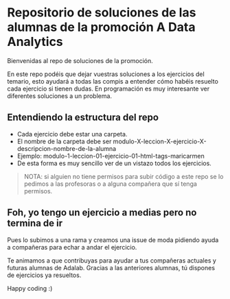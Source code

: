 # Repositorio de soluciones de las alumnas de la promoción A Data Analytics

Bienvenidas al repo de soluciones de la promoción.

En este repo podéis que dejar vuestras soluciones a los ejercicios del temario, esto ayudará a todas las compis a entender cómo habéis resuelto cada ejercicio si tienen dudas. En programación es muy interesante ver diferentes soluciones a un problema.

## Entendiendo la estructura del repo
- Cada ejercicio debe estar una carpeta.
- El nombre de la carpeta debe ser modulo-X-leccion-X-ejercicio-X-descripcion-nombre-de-la-alumna
- Ejemplo: modulo-1-leccion-01-ejercicio-01-html-tags-maricarmen
- De esta forma es muy sencillo ver de un vistazo todos los ejercicios.

> NOTA: si alguien no tiene permisos para subir código a este repo se lo pedimos a las profesoras o a alguna compañera que sí tenga permisos.

## Foh, yo tengo un ejercicio a medias pero no termina de ir

Pues lo subimos a una rama y creamos una issue de moda pidiendo ayuda a compañeras para echar a andar el ejercicio.


Te animamos a que contribuyas para ayudar a tus compañeras actuales y futuras alumnas de Adalab. Gracias a las anteriores alumnas, tú dispones de ejercicios ya resueltos.

Happy coding :)
